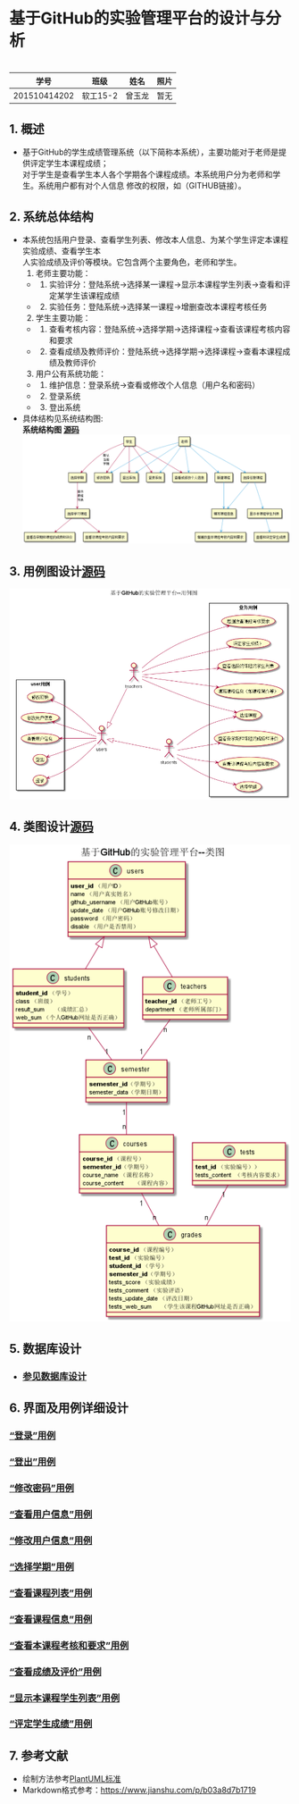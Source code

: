# 基于GitHub的实验管理平台的设计与分析


#

|学号|班级|姓名|照片|
|:-------:|:-------------: | :----------:|:---:|
|201510414202|软工15-2|曾玉龙|暂无|

## 1. 概述
*   基于GitHub的学生成绩管理系统（以下简称本系统），主要功能对于老师是提供评定学生本课程成绩；  
对于学生是查看学生本人各个学期各个课程成绩。本系统用户分为老师和学生。系统用户都有对个人信息
修改的权限，如（GITHUB链接）。  
    
## 2. 系统总体结构
*   本系统包括用户登录、查看学生列表、修改本人信息、为某个学生评定本课程实验成绩、查看学生本  
人实验成绩及评价等模块。它包含两个主要角色，老师和学生。  
    1.  老师主要功能：  
    *   1. 实验评分：登陆系统->选择某一课程->显示本课程学生列表->查看和评定某学生该课程成绩 
    *   2. 实验任务：登陆系统->选择某一课程->增删查改本课程考核任务  
    2.  学生主要功能：  
    *   1. 查看考核内容：登陆系统->选择学期->选择课程->查看该课程考核内容和要求  
    *   2. 查看成绩及教师评价：登陆系统->选择学期->选择课程->查看本课程成绩及教师评价  
    3.  用户公有系统功能：   
    *   1. 维护信息：登录系统->查看或修改个人信息（用户名和密码）
    *   2. 登录系统
    *   3. 登出系统
*   具体结构见系统结构图:  
**系统结构图 [源码](./codes/Sys.puml)**
![Sys](./images/Sys.png)
    
## 3. 用例图设计[源码](./src/codes/Usercase.puml)
![Usercase](./images/Usercase.png)

## 4. 类图设计[源码](./src/codes/Class.puml)
![class](./images/class.png)

## 5. 数据库设计
- ### [参见数据库设计](./数据库设计/数据库设计.md)
     
## 6. 界面及用例详细设计

### [“登录”用例](./用例1/登录.md)
### [“登出”用例](./用例1/登出.md)
### [“修改密码”用例](./用例1/修改密码.md)
### [“查看用户信息”用例](./用例1/查看用户信息.md)
### [“修改用户信息”用例](./用例1/修改用户信息.md)
### [“选择学期”用例](./用例1/选择学期.md)
### [“查看课程列表”用例](./用例1/查看课程列表.md)
### [“查看课程信息”用例](./用例1/查看课程信息.md)
### [“查看本课程考核和要求”用例](./用例1/查看本课程考核和要求.md)
### [“查看成绩及评价”用例](./用例1/查看成绩及评价.md)
### [“显示本课程学生列表”用例](./用例1/显示本课程学习列表.md)
### [“评定学生成绩”用例](./用例1/评定学生成绩.md)



## 7. 参考文献
- 绘制方法参考[PlantUML标准](http://plantuml.com)
- Markdown格式参考：https://www.jianshu.com/p/b03a8d7b1719